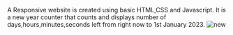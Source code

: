 A Responsive website is created using basic HTML,CSS and Javascript.
It is  a new year counter that counts and displays number of days,hours,minutes,seconds left from right now to 1st January 2023.
![new](https://user-images.githubusercontent.com/63505449/161542601-bdcc6ef3-42c5-47d3-83b0-18b6b4bb1a75.JPG)
